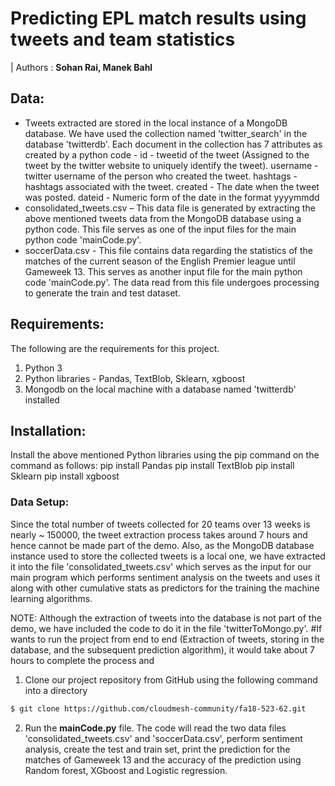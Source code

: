 # Predicting EPL match results using tweets and team statistics


| Authors : **Sohan Rai, Manek Bahl**

## Data:
* Tweets extracted are stored in the local instance of a MongoDB database.
We have used the collection named 'twitter_search' in the database 'twitterdb'.
Each document in the collection has 7 attributes as created by a python code - 
id - tweetid of the tweet (Assigned to the tweet by the twitter website to uniquely identify the tweet). 
username - twitter username of the person who created the tweet. 
hashtags - hashtags associated with the tweet.
created - The date when the tweet was posted.
dateid -  Numeric form of the date in the format yyyymmdd
* consolidated_tweets.csv – This data file is generated by extracting the above mentioned tweets data from the MongoDB database using a python code.
This file serves as one of the input files for the main python code 'mainCode.py'.
*  soccerData.csv - This file contains data regarding the statistics of the matches of the current season of the English Premier league until Gameweek 13. This serves as another input file for the main python code 'mainCode.py'. The data read from this file undergoes processing to generate the train and test dataset.


## Requirements: 

The following are the requirements for this project.
  1.	Python 3
  2.	Python libraries - Pandas, TextBlob, Sklearn, xgboost
  3.    Mongodb on the local machine with a database named 'twitterdb' installed

## Installation:

Install the above mentioned Python libraries using the pip command on the command as follows:
pip install Pandas
pip install TextBlob
pip install Sklearn
pip install xgboost 

### Data Setup:

Since the total number of tweets collected for 20 teams over 13 weeks is nearly ~ 150000, the tweet extraction process takes around 7 hours and hence cannot be made part of the demo. Also, as the MongoDB database instance used to store the collected tweets is a local one, we have extracted it into the file 'consolidated_tweets.csv' which serves as the input for our main program which performs sentiment analysis on the tweets and uses it along with other cumulative stats as predictors for the training the machine learning algorithms. 

NOTE:
Although the extraction of tweets into the database is not part of the demo, we have included the code to do it in the file 'twitterToMongo.py'.
#If wants to run the project from end to end (Extraction of tweets, storing in the database, and the subsequent prediction algorithm), it would take about 7 hours to complete the process and 

1.	Clone our project repository from GitHub using the following command into a directory

```bash
$ git clone https://github.com/cloudmesh-community/fa18-523-62.git
```

2. Run the **mainCode.py** file. The code will read the two data files 'consolidated_tweets.csv' and 'soccerData.csv', perform sentiment analysis, create the test and train set, print the prediction for the matches of Gameweek 13 and the accuracy of the prediction using Random forest, XGboost and Logistic regression.
